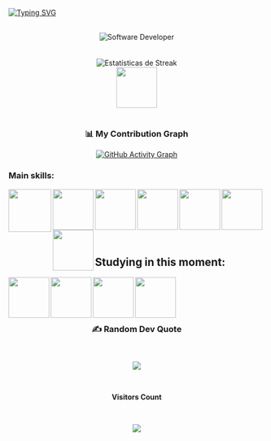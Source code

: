  [![Typing SVG](https://readme-typing-svg.herokuapp.com?font=Fira+Code&weight=300&size=50&duration=4000&pause=1000&color=FFF&center=true&vCenter=true&random=false&width=1000&lines=Hello%2C+my+name+is+João+Paulo;I'm+19+years+old;I'm+a+Software+Developer;I'm+from+Brazil;welcome%3A)](https://git.io/typing-svg)



<br>

<div align="center">
  <img src="https://media.istockphoto.com/id/1470350413/vector/software-developer-working-with-computers.jpg?s=612x612&w=0&k=20&c=rMDiFqhfe3PUzikjGeCuSl-x4YlXFCcnM_psO4MlOU0=" alt="Software Developer">
</div>


 

<br>
<br>

<div align="center">
  <img src="https://github-readme-streak-stats.herokuapp.com/?user=JoaoPaulo23342&theme=dark&hide_border=false" alt="Estatísticas de Streak" />
</div>



<div align="center"> 


</a>


 
</a>


<a >
<img align="center"  
</a>
<br>


<a  href="https://www.linkedin.com/in/joao-paulo-01b137315/" target=_blank>
<img align="center"  height="80" width="80" src="https://github.com/carolbarbosa101/carolbarbosa101/assets/44561610/bc26a6f8-f0d3-4f15-82e1-55680c48f269">
</a>

</div>
<br>

<div align="center">

### 📊 My Contribution Graph

[![GitHub Activity Graph](https://github-readme-activity-graph.vercel.app/graph?username=JoaoPaulo23342&bg_color=000000&color=ffffff&line=ffffff&point=ffffff&area=true&area_color=1a1a1a&custom_title=JoaoPaulo's%20Contributions&hide_border=true&radius=8)](https://github.com/ashutosh00710/github-readme-activity-graph)

</div>

### Main skills:
<div align="left"> 
<img align="left" height="84" width="84" src="https://skillicons.dev/icons?i=javascript">

<img align="left" height="80" width="80" src="https://skillicons.dev/icons?i=css">

<img align="left"  height="80" width="80" src="https://skillicons.dev/icons?i=html">

<img align="left"  height="80" width="80" src="https://skillicons.dev/icons?i=react">

<img align="left"  height="80" width="80" src="https://github.com/carolbarbosa101/carolbarbosa101/assets/44561610/2a52f515-32c0-419a-8550-d196743d93dd">

<img align="left"  height="80" width="80" src="https://skillicons.dev/icons?i=php">

<img align="left"  height="80" width="80" src="https://skillicons.dev/icons?i=git">



</div>

<br>
<br> 
<br>
<br>
<br>
<br> 


<h2 align="left"> Studying in this moment: </h2>


<div align="left"> 

<img align="left"  height="80" width="80" src="https://github.com/carolbarbosa101/carolbarbosa101/assets/44561610/e3520d7c-c3c2-4dff-90e2-86355adc6f7c">


<img align="left"  height="80" width="80" src="https://github.com/carolbarbosa101/carolbarbosa101/assets/44561610/2a52f515-32c0-419a-8550-d196743d93dd">

<img align="left"  height="80" width="80" src="https://github.com/carolbarbosa101/carolbarbosa101/assets/44561610/67a682a9-e93d-4eed-831c-037ec6d536cc">

<img align="left"  height="80" width="80" src="https://github.com/carolbarbosa101/carolbarbosa101/assets/44561610/bea3fe91-c320-4c5f-918e-fa6abe8ec1cc">



</div>

<br>
<br>
<br>
<br>

<div align="center">

### ✍️ Random Dev Quote
<br>

![](https://quotes-github-readme.vercel.app/api?type=horizontal&theme=dark)

</div>
<div align="center">
  


<br>
<p align="centre"><b>Visitors Count</b></p> 
<br>
  
<p align="center"><img align="center" src="https://visit-counter.vercel.app/counter.png?page=https://github.com/JoaoPaulo23342?tab=overview&from=2024-11-01&to=2024-11-01&s=50&c=db006a&bg=00000000&no=7&ff=digi&tb=Visits%3A++&ta=" /></p> 
<br>
</div>


<div align="center">
<h3>
<img align="center" >
</a>
</div>

<br>
<br> 











